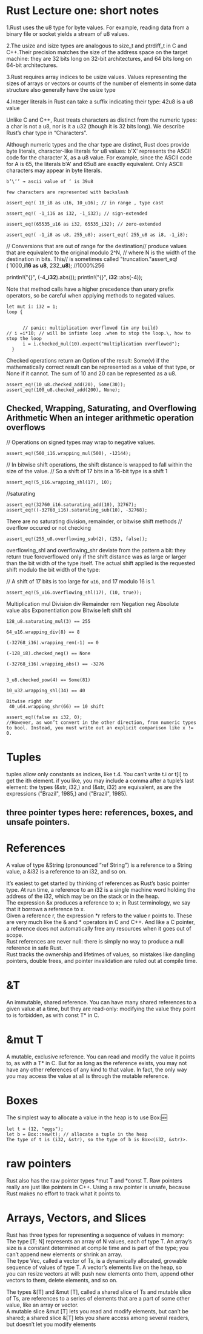 
# Rust Lecture one: short notes
1.Rust uses the u8 type for byte values. For example, reading data from a binary file or socket yields a stream of u8 values.

2.The usize and isize types are analogous to size_t and ptrdiff_t in C and C++.Their precision matches the size of the address space on the target machine: they are 32 bits long on 32-bit architectures, and 64 bits long on 64-bit architectures.

3.Rust requires array indices to be usize values. Values representing the sizes of arrays or vectors or counts of the number of elements in some data structure also generally have the usize type

4.Integer literals in Rust can take a suffix indicating their type: 42u8 is a u8 value

Unlike C and C++, Rust treats characters as distinct from the numeric types: a char is not a u8, nor is it a u32 (though it is 32 bits long). We describe Rust’s char type in “Characters”.

Although numeric types and the char type are distinct, Rust does provide byte literals, character-like literals for u8 values: b'X' represents the ASCII code for the character X, as a u8 value. For example, since the ASCII code for A is 65, the literals b'A' and 65u8 are exactly equivalent. Only ASCII characters may appear in byte literals.
```
b’\’’ → ascii value of ‘ is 39u8

few characters are represented with backslash

assert_eq!( 10_i8 as u16, 10_u16); // in range , type cast

assert_eq!( -1_i16 as i32, -1_i32); // sign-extended 

assert_eq!(65535_u16 as i32, 65535_i32); // zero-extended

assert_eq!( -1_i8 as u8, 255_u8); assert_eq!( 255_u8 as i8, -1_i8);
```

// Conversions that are out of range for the destination// produce values that are equivalent to the original modulo 2^N, // where N is the width of the destination in bits. This// is sometimes called "truncation."assert_eq!( 1000_**i16 as u8**, 232_**u8**); //1000%256

println!("{}", (-4_**i32**).abs()); println!("{}", **i32**::abs(-4));

Note that method calls have a higher precedence than unary prefix operators, so be careful when applying methods to negated values.
```
let mut i: i32 = 1;
loop {


      // panic: multiplication overflowed (in any build)
// i =i*10; // will be infinte loop .when to stop the loop.\, how to stop the loop
      i = i.checked_mul(10).expect("multiplication overflowed");
  }
```

Checked operations return an Option of the result: Some(v) if the mathematically correct result can be represented as a value of that type, or None if it cannot. 
The sum of 10 and 20 can be represented as a u8.
```
assert_eq!(10_u8.checked_add(20), Some(30));
assert_eq!(100_u8.checked_add(200), None);
```

## Checked, Wrapping, Saturating, and Overflowing Arithmetic When an integer arithmetic operation overflows


// Operations on signed types may wrap to negative values.
```
assert_eq!(500_i16.wrapping_mul(500), -12144);
```

// In bitwise shift operations, the shift distance  is wrapped to fall within the size of the value.
// So a shift of 17 bits in a 16-bit type is a shift 1
```
assert_eq!(5_i16.wrapping_shl(17), 10);
```
//saturating
```
assert_eq!(32760_i16.saturating_add(10), 32767);
assert_eq!((-32760_i16).saturating_sub(10), -32768);
```
There are no saturating division, remainder, or bitwise shift methods
// overflow occured or not checking 
```
assert_eq!(255_u8.overflowing_sub(2), (253, false));
```

overflowing_shl and overflowing_shr deviate from the pattern a bit: they return true foroverflowed only if the shift distance was as large or larger than the bit width of the type itself. The actual shift applied is the requested shift modulo the bit width of the type:

// A shift of 17 bits is too large for `u16`, and 17 modulo 16 is 1. 
```
assert_eq!(5_u16.overflowing_shl(17), (10, true));
```
Multiplication mul Division div Remainder rem Negation neg Absolute value abs
Exponentiation pow Bitwise left shift shl
```
128_u8.saturating_mul(3) == 255

64_u16.wrapping_div(8) == 8

(-32768_i16).wrapping_rem(-1) == 0

(-128_i8).checked_neg() == None

(-32768_i16).wrapping_abs() == -3276


3_u8.checked_pow(4) == Some(81)

10_u32.wrapping_shl(34) == 40

Bitwise right shr
 40_u64.wrapping_shr(66) == 10 shift

assert_eq!(false as i32, 0);
//However, as won’t convert in the other direction, from numeric types to bool. Instead, you must write out an explicit comparison like x != 0.

```
# Tuples
tuples allow only constants as indices, like t.4. You can’t write t.i or t[i] to get the ith element.
if you like, you may include a comma after a tuple’s last element: the types (&str, i32,) and (&str, i32) are equivalent, as are the expressions ("Brazil", 1985,) and ("Brazil", 1985).
## three pointer types here: references, boxes, and unsafe pointers.
# References
A value of type &String (pronounced “ref String”) is a reference to a String value, a &i32 is a reference to an i32, and so on.<br>

It’s easiest to get started by thinking of references as Rust’s basic pointer type. At run time, a reference to an i32 is a single machine word holding the address of the i32, which may be on the stack or in the heap.<br>
The expression &x produces a reference to x; in Rust terminology, we say that it borrows a reference to x. <br>
Given a reference r, the expression *r refers to the value r points to. These are very much like the & and * operators in C and C++. And like a C pointer, a reference does not automatically free any resources when it goes out of scope.<br>
Rust references are never null: there is simply no way to produce a null reference in safe Rust.<br>
Rust tracks the ownership and lifetimes of values, so mistakes like dangling pointers, double frees, and pointer invalidation are ruled out at compile time.<br>
# &T
An immutable, shared reference. You can have many shared references to a given value at a time, but they are read-only: modifying the value they point to is forbidden, as with const T* in C.
# &mut T 
A mutable, exclusive reference. You can read and modify the value it points to, as with a T* in C. But for as long as the reference exists, you may not have any other references of any kind to that value. In fact, the only way you may access the value at all is through the mutable reference.
# Boxes
The simplest way to allocate a value in the heap is to use Box::new:
```
let t = (12, "eggs");
let b = Box::new(t); // allocate a tuple in the heap
The type of t is (i32, &str), so the type of b is Box<(i32, &str)>.
```
# raw pointers
Rust also has the raw pointer types *mut T and *const T. Raw pointers really are just like pointers in C++. Using a raw pointer is unsafe, because Rust makes no effort to track what it points to. 
# Arrays, Vectors, and Slices
Rust has three types for representing a sequence of values in memory:<br>
The type [T; N] represents an array of N values, each of type T. An array’s size is a constant determined at compile time and is part of the type; you can’t append new elements or shrink an array. <br>
The type Vec<T>, called a vector of Ts, is a dynamically allocated, growable sequence of values of type T. A vector’s elements live on the heap, so <br>
you can resize vectors at will: push new elements onto them, append other vectors to them, delete elements, and so on.<br>

The types &[T] and &mut [T], called a shared slice of Ts and mutable slice of Ts, are references to a series of elements that are a part of some other value, like an array or vector.<br>
 A mutable slice &mut [T] lets you read and modify elements, but can’t be shared; a shared slice &[T] lets you share access among several readers, but doesn’t let you modify elements<br>
 



